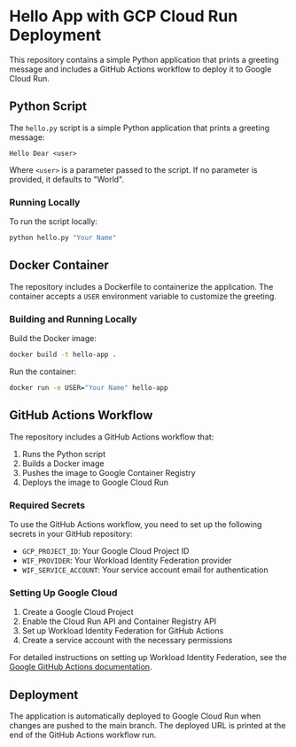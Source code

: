 # Hello App with GCP Cloud Run Deployment

This repository contains a simple Python application that prints a greeting message and includes a GitHub Actions workflow to deploy it to Google Cloud Run.

## Python Script

The `hello.py` script is a simple Python application that prints a greeting message:

```
Hello Dear <user>
```

Where `<user>` is a parameter passed to the script. If no parameter is provided, it defaults to "World".

### Running Locally

To run the script locally:

```bash
python hello.py "Your Name"
```

## Docker Container

The repository includes a Dockerfile to containerize the application. The container accepts a `USER` environment variable to customize the greeting.

### Building and Running Locally

Build the Docker image:

```bash
docker build -t hello-app .
```

Run the container:

```bash
docker run -e USER="Your Name" hello-app
```

## GitHub Actions Workflow

The repository includes a GitHub Actions workflow that:

1. Runs the Python script
2. Builds a Docker image
3. Pushes the image to Google Container Registry
4. Deploys the image to Google Cloud Run

### Required Secrets

To use the GitHub Actions workflow, you need to set up the following secrets in your GitHub repository:

- `GCP_PROJECT_ID`: Your Google Cloud Project ID
- `WIF_PROVIDER`: Your Workload Identity Federation provider
- `WIF_SERVICE_ACCOUNT`: Your service account email for authentication

### Setting Up Google Cloud

1. Create a Google Cloud Project
2. Enable the Cloud Run API and Container Registry API
3. Set up Workload Identity Federation for GitHub Actions
4. Create a service account with the necessary permissions

For detailed instructions on setting up Workload Identity Federation, see the [Google GitHub Actions documentation](https://github.com/google-github-actions/auth).

## Deployment

The application is automatically deployed to Google Cloud Run when changes are pushed to the main branch. The deployed URL is printed at the end of the GitHub Actions workflow run.
